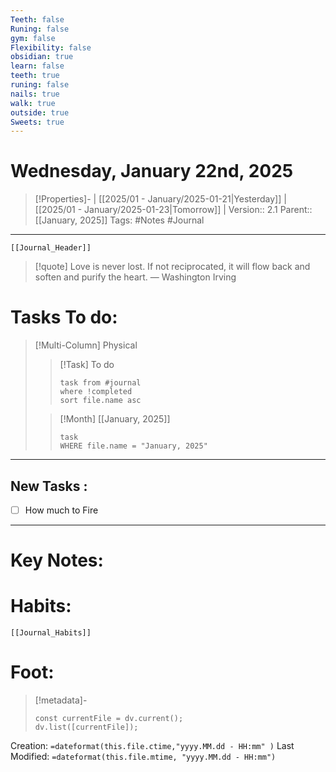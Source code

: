 ```yaml
---
Teeth: false
Runing: false
gym: false
Flexibility: false
obsidian: true
learn: false
teeth: true
runing: false
nails: true
walk: true
outside: true
Sweets: true
---
```

# Wednesday, January 22nd, 2025
>[!Properties]- | [[2025/01 - January/2025-01-21|Yesterday]] | [[2025/01 - January/2025-01-23|Tomorrow]] | 
>Version:: 2.1
>Parent:: [[January, 2025]]
>Tags: #Notes #Journal 
***
```meta-bind-embed
[[Journal_Header]]
```
> [!quote] Love is never lost. If not reciprocated, it will flow back and soften and purify the heart.
> — Washington Irving
# Tasks To do:
>[!Multi-Column] Physical
>>[!Task] To do 
>>```dataview
>>task from #journal
>>where !completed
>>sort file.name asc
>>```
>
>>[!Month] [[January, 2025]]
>>```dataview
>>task
>>WHERE file.name = "January, 2025"
>>```
***
## New Tasks :
- [ ] How much to Fire
***

# Key Notes:


# Habits:
```meta-bind-embed
[[Journal_Habits]]
```
# Foot:

>[!metadata]- 
>```dataviewjs
>const currentFile = dv.current();
>dv.list([currentFile]);
>```
Creation:          `=dateformat(this.file.ctime,"yyyy.MM.dd - HH:mm" )`
Last Modified:  `=dateformat(this.file.mtime, "yyyy.MM.dd - HH:mm")`


